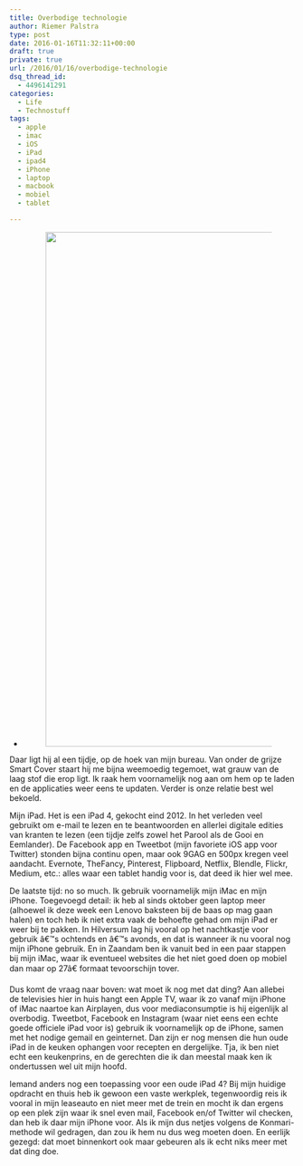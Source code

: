 ```yaml
---
title: Overbodige technologie
author: Riemer Palstra
type: post
date: 2016-01-16T11:32:11+00:00
draft: true
private: true
url: /2016/01/16/overbodige-technologie
dsq_thread_id:
  - 4496141291
categories:
  - Life
  - Technostuff
tags:
  - apple
  - imac
  - iOS
  - iPad
  - ipad4
  - iPhone
  - laptop
  - macbook
  - mobiel
  - tablet

---
```

<ul class="wp-block-gallery alignright columns-1 is-cropped wp-block-gallery-2 is-layout-flex wp-block-gallery-is-layout-flex">
  <li class="blocks-gallery-item">
    <figure><img data-recalc-dims="1" loading="lazy" decoding="async" width="698" height="909" src="https://i0.wp.com/palstra.com/wp-content/uploads/2016/01/IPad34.png?resize=698%2C909&#038;ssl=1" alt="" data-id="1572" class="wp-image-1572" srcset="https://i0.wp.com/palstra.com/wp-content/uploads/2016/01/IPad34.png?w=698&ssl=1 698w, https://i0.wp.com/palstra.com/wp-content/uploads/2016/01/IPad34.png?resize=230%2C300&ssl=1 230w" sizes="auto, (max-width: 698px) 100vw, 698px" /></figure>
  </li>
</ul>

Daar ligt hij al een tijdje, op de hoek van mijn bureau. Van onder de grijze Smart Cover staart hij me bijna weemoedig tegemoet, wat grauw van de laag stof die erop ligt. Ik raak hem voornamelijk nog aan om hem op te laden en de applicaties weer eens te updaten. Verder is onze relatie best wel bekoeld.

Mijn iPad. Het is een iPad 4, gekocht eind 2012. In het verleden veel gebruikt om e-mail te lezen en te beantwoorden en allerlei digitale edities van kranten te lezen (een tijdje zelfs zowel het Parool als de Gooi en Eemlander). De Facebook app en Tweetbot (mijn favoriete iOS app voor Twitter) stonden bijna continu open, maar ook 9GAG en 500px kregen veel aandacht. Evernote, TheFancy, Pinterest, Flipboard, Netflix, Blendle, Flickr, Medium, etc.: alles waar een tablet handig voor is, dat deed ik hier wel mee.

De laatste tijd: no so much. Ik gebruik voornamelijk mijn iMac en mijn iPhone. Toegevoegd detail: ik heb al sinds oktober geen laptop meer (alhoewel ik deze week een Lenovo baksteen bij de baas op mag gaan halen) en toch heb ik niet extra vaak de behoefte gehad om mijn iPad er weer bij te pakken. In Hilversum lag hij vooral op het nachtkastje voor gebruik â€™s ochtends en â€™s avonds, en dat is wanneer ik nu vooral nog mijn iPhone gebruik. En in Zaandam ben ik vanuit bed in een paar stappen bij mijn iMac, waar ik eventueel websites die het niet goed doen op mobiel dan maar op 27â€ formaat tevoorschijn tover.

Dus komt de vraag naar boven: wat moet ik nog met dat ding? Aan allebei de televisies hier in huis hangt een Apple TV, waar ik zo vanaf mijn iPhone of iMac naartoe kan Airplayen, dus voor mediaconsumptie is hij eigenlijk al overbodig. Tweetbot, Facebook en Instagram (waar niet eens een echte goede officiele iPad voor is) gebruik ik voornamelijk op de iPhone, samen met het nodige gemail en geinternet. Dan zijn er nog mensen die hun oude iPad in de keuken ophangen voor recepten en dergelijke. Tja, ik ben niet echt een keukenprins, en de gerechten die ik dan meestal maak ken ik ondertussen wel uit mijn hoofd. 

Iemand anders nog een toepassing voor een oude iPad 4? Bij mijn huidige opdracht en thuis heb ik gewoon een vaste werkplek, tegenwoordig reis ik vooral in mijn leaseauto en niet meer met de trein en mocht ik dan ergens op een plek zijn waar ik snel even mail, Facebook en/of Twitter wil checken, dan heb ik daar mijn iPhone voor. Als ik mijn dus netjes volgens de Konmari-methode wil gedragen, dan zou ik hem nu dus weg moeten doen. En eerlijk gezegd: dat moet binnenkort ook maar gebeuren als ik echt niks meer met dat ding doe.
